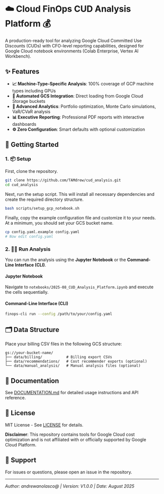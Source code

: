 # ☁️ Cloud FinOps CUD Analysis Platform 💰

A production-ready tool for analyzing Google Cloud Committed Use Discounts (CUDs) with CFO-level reporting capabilities, designed for Google Cloud notebook environments (Colab Enterprise, Vertex AI Workbench).

## ✨ Features

- **📈 Machine-Type-Specific Analysis**: 100% coverage of GCP machine types including GPUs
- **🔄 Automated GCS Integration**: Direct loading from Google Cloud Storage buckets
- **🔬 Advanced Analytics**: Portfolio optimization, Monte Carlo simulations, VaR/CVaR analysis
- **📊 Executive Reporting**: Professional PDF reports with interactive dashboards
- **⚙️ Zero Configuration**: Smart defaults with optional customization

## 🚀 Getting Started

### 1. 📦 Setup

First, clone the repository.

```bash
git clone https://github.com/TAMdrew/cud_analysis.git
cd cud_analysis
```

Next, run the setup script. This will install all necessary dependencies and create the required directory structure.

```bash
bash scripts/setup_gcp_notebook.sh
```

Finally, copy the example configuration file and customize it to your needs. At a minimum, you should set your GCS bucket name.

```bash
cp config.yaml.example config.yaml
# Now edit config.yaml
```

### 2. 🏃‍♀️ Run Analysis

You can run the analysis using the **Jupyter Notebook** or the **Command-Line Interface (CLI)**.

#### Jupyter Notebook
Navigate to `notebooks/2025-08_CUD_Analysis_Platform.ipynb` and execute the cells sequentially.

#### Command-Line Interface (CLI)
```bash
finops-cli run --config /path/to/your/config.yaml
```

## 🗂️ Data Structure

Place your billing CSV files in the following GCS structure:

```
gs://your-bucket-name/
├── data/billing/           # Billing export CSVs
├── data/recommendations/   # Cost recommender exports (optional)
└── data/manual_analysis/   # Manual analysis files (optional)
```

## 📖 Documentation

See [DOCUMENTATION.md](DOCUMENTATION.md) for detailed usage instructions and API reference.

## 📜 License

MIT License - See [LICENSE](LICENSE) for details.

**Disclaimer**: This repository contains tools for Google Cloud cost optimization and is not affiliated with or officially supported by Google Cloud Platform.

## 💬 Support

For issues or questions, please open an issue in the repository.

---

*Author: andrewanolasco@ | Version: V1.0.0 | Date: August 2025*
